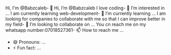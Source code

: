 Hi, I'm @Babzcaleb- 👋 Hi, I’m @Babzcaleb
I love coding- 👀 I’m interested in ...
I am currently learning web-development- 🌱 I’m currently learning ...
I am looking for companies to collaborate with me so that I can improve better in my field- 💞️ I’m looking to collaborate on ...
 You cn reach me on my whatsapp number:07018527361- 📫 How to reach me ...
- 😄 Pronouns: ...
- ⚡ Fun fact: ...

<!---
Babzcaleb/Babzcaleb is a ✨ special ✨ repository because its `README.md` (this file) appears on your GitHub profile.
You can click the Preview link to take a look at your changes.
--->
